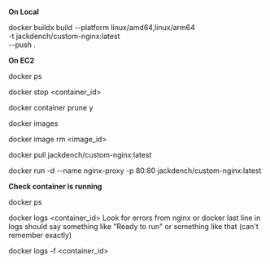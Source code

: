 **On Local**
<!-- Build image and push to docker hub -->
docker buildx build --platform linux/amd64,linux/arm64 \
  -t jackdench/custom-nginx:latest \
  --push .

**On EC2**
<!-- Get currently running docker container id -->
docker ps

<!-- Stop running container -->
docker stop <container_id>

<!-- Delete stopped container -->
docker container prune
y

<!-- Get old image id -->
docker images

<!-- Delete old image -->
docker image rm <image_id>

<!-- Pull new image version from Dockerhub -->
docker pull jackdench/custom-nginx:latest

<!-- Run container from new image -->
docker run -d --name nginx-proxy -p 80:80 jackdench/custom-nginx:latest

**Check container is running**
<!-- Get currently active containers, new container should still be up -->
docker ps 

<!-- Check logs for errors -->
docker logs <container_id>
Look for errors from nginx or docker
last line in logs should say something like "Ready to run" or something like that (can't remember exactly)

<!-- Live logging -->
docker logs -f <container_id>